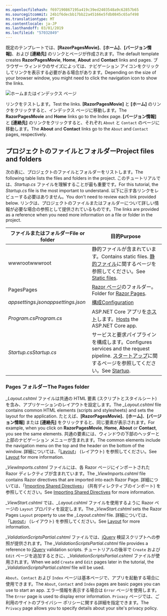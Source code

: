 ```yaml
---
ms.openlocfilehash: f697190867195a419c39ed2403548a9c62857b65
ms.sourcegitcommit: 24b1f6decbb17bb22a45166e5fdb0845c65af498
ms.translationtype: MT
ms.contentlocale: ja-JP
ms.lasthandoff: 03/01/2019
ms.locfileid: "57032849"
---
```

<span data-ttu-id="258fc-101">既定のテンプレートでは、**[RazorPagesMovie]**、**[ホーム]**、**[バージョン情報]**、および **[連絡先]** のリンクとページが作成されます。</span><span class="sxs-lookup"><span data-stu-id="258fc-101">The default template creates **RazorPagesMovie**, **Home**, **About** and **Contact** links and pages.</span></span> <span data-ttu-id="258fc-102">ブラウザー ウィンドウのサイズによっては、ナビゲーション アイコンをクリックしてリンクを表示する必要がある場合があります。</span><span class="sxs-lookup"><span data-stu-id="258fc-102">Depending on the size of your browser window, you might need to click the navigation icon to show the links.</span></span>

![ホームまたはインデックス ページ](../../tutorials/razor-pages/razor-pages-start/_static/home2.png)

<span data-ttu-id="258fc-104">リンクをテストします。</span><span class="sxs-lookup"><span data-stu-id="258fc-104">Test the links.</span></span> <span data-ttu-id="258fc-105">**[RazorPagesMovie]** と **[ホーム]** のリンクをクリックすると、インデックス ページに移動します。</span><span class="sxs-lookup"><span data-stu-id="258fc-105">The **RazorPagesMovie** and **Home** links go to the Index page.</span></span> <span data-ttu-id="258fc-106">**[バージョン情報]** と **[連絡先]** のリンクをクリックすると、それぞれ `About` と `Contact` のページに移動します。</span><span class="sxs-lookup"><span data-stu-id="258fc-106">The **About** and **Contact** links go to the `About` and `Contact` pages, respectively.</span></span>

## <a name="project-files-and-folders"></a><span data-ttu-id="258fc-107">プロジェクトのファイルとフォルダー</span><span class="sxs-lookup"><span data-stu-id="258fc-107">Project files and folders</span></span>

<span data-ttu-id="258fc-108">次の表に、プロジェクトのファイルとフォルダーをリストします。</span><span class="sxs-lookup"><span data-stu-id="258fc-108">The following table lists the files and folders in the project.</span></span> <span data-ttu-id="258fc-109">このチュートリアルでは、*Startup.cs* ファイルを理解することが最も重要です。</span><span class="sxs-lookup"><span data-stu-id="258fc-109">For this tutorial, the *Startup.cs* file is the most important to understand.</span></span> <span data-ttu-id="258fc-110">以下に示す各リンクをレビューする必要はありません。</span><span class="sxs-lookup"><span data-stu-id="258fc-110">You don't need to review each link provided below.</span></span> <span data-ttu-id="258fc-111">リンクは、プロジェクトのファイルまたはフォルダーについて詳しい情報が必要な場合の参照として提供されているものです。</span><span class="sxs-lookup"><span data-stu-id="258fc-111">The links are provided as a reference when you need more information on a file or folder in the project.</span></span>

| <span data-ttu-id="258fc-112">ファイルまたはフォルダー</span><span class="sxs-lookup"><span data-stu-id="258fc-112">File or folder</span></span>              | <span data-ttu-id="258fc-113">目的</span><span class="sxs-lookup"><span data-stu-id="258fc-113">Purpose</span></span> |
| ----------------- | ------------ |
| <span data-ttu-id="258fc-114">wwwroot</span><span class="sxs-lookup"><span data-stu-id="258fc-114">wwwroot</span></span> | <span data-ttu-id="258fc-115">静的ファイルが含まれています。</span><span class="sxs-lookup"><span data-stu-id="258fc-115">Contains static files.</span></span> <span data-ttu-id="258fc-116">[静的ファイル](xref:fundamentals/static-files)に関するページを参照してください。</span><span class="sxs-lookup"><span data-stu-id="258fc-116">See [Static files](xref:fundamentals/static-files).</span></span> |
| <span data-ttu-id="258fc-117">Pages</span><span class="sxs-lookup"><span data-stu-id="258fc-117">Pages</span></span> | <span data-ttu-id="258fc-118">[Razor ページ](xref:razor-pages/index)のフォルダー。</span><span class="sxs-lookup"><span data-stu-id="258fc-118">Folder for [Razor Pages](xref:razor-pages/index).</span></span> |
| <span data-ttu-id="258fc-119">*appsettings.json*</span><span class="sxs-lookup"><span data-stu-id="258fc-119">*appsettings.json*</span></span> | [<span data-ttu-id="258fc-120">構成</span><span class="sxs-lookup"><span data-stu-id="258fc-120">Configuration</span></span>](xref:fundamentals/configuration/index) |
| <span data-ttu-id="258fc-121">*Program.cs*</span><span class="sxs-lookup"><span data-stu-id="258fc-121">*Program.cs*</span></span> | <span data-ttu-id="258fc-122">ASP.NET Core アプリを[ホスト](xref:fundamentals/index#host)します。</span><span class="sxs-lookup"><span data-stu-id="258fc-122">[Hosts](xref:fundamentals/index#host) the ASP.NET Core app.</span></span>|
| <span data-ttu-id="258fc-123">*Startup.cs*</span><span class="sxs-lookup"><span data-stu-id="258fc-123">*Startup.cs*</span></span> | <span data-ttu-id="258fc-124">サービスと要求パイプラインを構成します。</span><span class="sxs-lookup"><span data-stu-id="258fc-124">Configures services and the request pipeline.</span></span> <span data-ttu-id="258fc-125">[スタートアップ](xref:fundamentals/startup)に関するページを参照してください。</span><span class="sxs-lookup"><span data-stu-id="258fc-125">See [Startup](xref:fundamentals/startup).</span></span>|

### <a name="the-pages-folder"></a><span data-ttu-id="258fc-126">Pages フォルダー</span><span class="sxs-lookup"><span data-stu-id="258fc-126">The Pages folder</span></span>

<span data-ttu-id="258fc-127">*_Layout.cshtml* ファイルは共通の HTML 要素 (スクリプトとスタイルシート) を含み、アプリケーションのレイアウトを設定します。</span><span class="sxs-lookup"><span data-stu-id="258fc-127">The *_Layout.cshtml* file contains common HTML elements (scripts and stylesheets) and sets the layout for the application.</span></span> <span data-ttu-id="258fc-128">たとえば、**[RazorPagesMovie]**、**[ホーム]**、**[バージョン情報]** または **[連絡先]** をクリックすると、同じ要素が表示されます。</span><span class="sxs-lookup"><span data-stu-id="258fc-128">For example, when you click on **RazorPagesMovie**, **Home**, **About** or **Contact**, you see the same elements.</span></span> <span data-ttu-id="258fc-129">共通の要素には、ウィンドウの下部のヘッダーと上部のナビゲーション メニューが含まれます。</span><span class="sxs-lookup"><span data-stu-id="258fc-129">The common elements include the navigation menu on the top and the header on the bottom of the window.</span></span> <span data-ttu-id="258fc-130">詳細については、「[Layout](xref:mvc/views/layout)」 (レイアウト) を参照してください。</span><span class="sxs-lookup"><span data-stu-id="258fc-130">See [Layout](xref:mvc/views/layout) for more information.</span></span>

<span data-ttu-id="258fc-131">*_ViewImports.cshtml* ファイルには、各 Razor ページにインポートされた Razor ディレクティブが含まれています。</span><span class="sxs-lookup"><span data-stu-id="258fc-131">The *_ViewImports.cshtml* file contains Razor directives that are imported into each Razor Page.</span></span> <span data-ttu-id="258fc-132">詳細については、「[Importing Shared Directives](xref:mvc/views/layout#importing-shared-directives)」 (共有ディレクティブのインポート) を参照してください。</span><span class="sxs-lookup"><span data-stu-id="258fc-132">See [Importing Shared Directives](xref:mvc/views/layout#importing-shared-directives) for more information.</span></span>

<span data-ttu-id="258fc-133">*_ViewStart.cshtml* では、*_Layout.cshtml* ファイルを使用するように Razor ページの `Layout` プロパティを設定します。</span><span class="sxs-lookup"><span data-stu-id="258fc-133">The *_ViewStart.cshtml* sets the Razor Pages `Layout` property to use the *_Layout.cshtml* file.</span></span> <span data-ttu-id="258fc-134">詳細については、「[Layout](xref:mvc/views/layout)」 (レイアウト) を参照してください。</span><span class="sxs-lookup"><span data-stu-id="258fc-134">See [Layout](xref:mvc/views/layout) for more information.</span></span>

<span data-ttu-id="258fc-135">*_ValidationScriptsPartial.cshtml* ファイルでは、[jQuery](https://jquery.com/) 検証スクリプトへの参照が提供されます。</span><span class="sxs-lookup"><span data-stu-id="258fc-135">The *_ValidationScriptsPartial.cshtml* file provides a reference to [jQuery](https://jquery.com/) validation scripts.</span></span> <span data-ttu-id="258fc-136">チュートリアルの後半で `Create` および `Edit` ページを追加するときに、*_ValidationScriptsPartial.cshtml* ファイルが使用されます。</span><span class="sxs-lookup"><span data-stu-id="258fc-136">When we add `Create` and `Edit` pages later in the tutorial, the *_ValidationScriptsPartial.cshtml* file will be used.</span></span>

<span data-ttu-id="258fc-137">`About`、`Contact` および `Index` ページは基本ページで、アプリを起動する場合に使用できます。</span><span class="sxs-lookup"><span data-stu-id="258fc-137">The `About`, `Contact` and `Index` pages are basic pages you can use to start an app.</span></span> <span data-ttu-id="258fc-138">エラー情報を表示する場合は `Error` ページを使用します。</span><span class="sxs-lookup"><span data-stu-id="258fc-138">The `Error` page is used to display error information.</span></span> <span data-ttu-id="258fc-139">`Privacy` ページでは、ご利用のサイトのプライバシー ポリシーに関する詳細を指定できます。</span><span class="sxs-lookup"><span data-stu-id="258fc-139">The `Privacy` page allows you to specify details about your site's privacy policy.</span></span>
